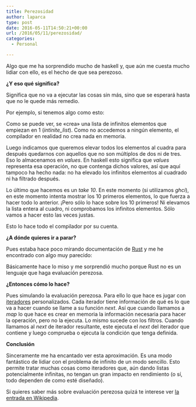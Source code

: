 ```yaml
---
title: Perezosidad
author: laparca
type: post
date: 2016-05-11T14:50:21+00:00
url: /2016/05/11/perezosidad/
categories:
  - Personal

---
```

Algo que me ha sorprendido mucho de haskell y, que aún me cuesta mucho lidiar con ello, es el hecho de que sea perezoso.

**¿Y eso qué significa?**

Significa que no va a ejecutar las cosas sin más, sino que se esperará hasta que no le quede más remedio.

Por ejemplo, si tenemos algo como esto:

Como se puede ver, se «crea» una lista de infinitos elementos que empiezan en 1 (_intinite_list_). Como no accedemos a ningún elemento, el compilador en realidad no crea nada en memoria.

Luego indicamos que queremos elevar todos los elementos al cuadra para después quedarnos con aquellos que no son múltiplos de dos ni de tres. Eso lo almacenamos en _values_. En haskell esto significa que _values_ representa esa operación, no que contenga dichos valores, así que aquí tampoco ha hecho nada: no ha elevado los infinitos elementos al cuadrado ni ha filtrado después.

Lo último que hacemos es un _take 10_. En este momento (si utilizamos _ghci_), en este momento intenta mostrar los 10 primeros elementos, lo que fuerza a hacer todo lo anterior. ¡Pero sólo lo hace sobre los 10 primeros! Ni elevamos la lista entera al cuadro, ni comprobamos los infinitos elementos. Sólo vamos a hacer esto las veces justas.

Esto lo hace todo el compilador por su cuenta.

**¿A dónde quieres ir a parar?**

Pues estaba hace poco mirando documentación de <a href="https://www.rust-lang.org/" target="_blank">Rust</a> y me he encontrado con algo muy parecido:

Básicamente hace lo miso y me sorprendió mucho porque Rust no es un lenguaje que haga evaluación perezosa.

**¿Entonces cómo lo hace?**

Pues simulando la evaluación perezosa. Para ello lo que hace es jugar con <a href="https://doc.rust-lang.org/book/iterators.html" target="_blank">iteradores</a> personalizados. Cada iterador tiene información de qué es lo que va a hacer cuando se llame a su función _next_. Así que cuando llamamos a _map_ lo que hace es crear en memoria la información necesaria para hacer la operación, pero no la ejecuta. Lo mismo sucede con los filtros. Cuando llamamos al _next_ de iterador resultante, este ejecuta el _next_ del iterador que contiene y luego comprueba o ejecuta la condición que tenga definida.

**Conclusión**

Sinceramente me ha encantado ver esta aproximación. Es una modo fantástico de lidiar con el problema de infinito de un modo sencillo. Esto permite tratar muchas cosas como iteradores que, aún dando listas potencialmente infinitas, no tengan un gran impacto en rendimiento (o sí, todo dependen de como esté diseñado).

Si quieres saber más sobre evaluación perezosa quizá te interese ver <a href="https://en.wikipedia.org/wiki/Lazy_evaluation" target="_blank">la entrada en Wikipedia</a>.